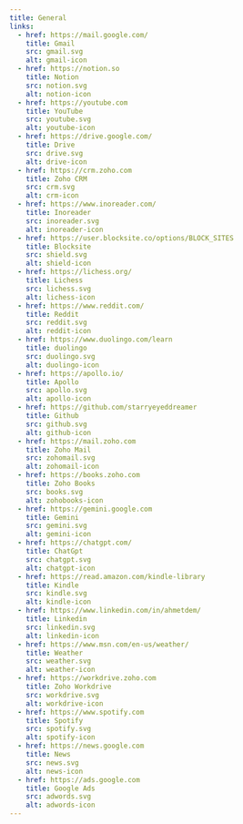 ```yaml
---
title: General
links:
  - href: https://mail.google.com/
    title: Gmail
    src: gmail.svg
    alt: gmail-icon
  - href: https://notion.so
    title: Notion
    src: notion.svg
    alt: notion-icon
  - href: https://youtube.com
    title: YouTube
    src: youtube.svg
    alt: youtube-icon
  - href: https://drive.google.com/
    title: Drive
    src: drive.svg
    alt: drive-icon
  - href: https://crm.zoho.com
    title: Zoho CRM
    src: crm.svg
    alt: crm-icon
  - href: https://www.inoreader.com/
    title: Inoreader
    src: inoreader.svg
    alt: inoreader-icon
  - href: https://user.blocksite.co/options/BLOCK_SITES
    title: Blocksite
    src: shield.svg
    alt: shield-icon
  - href: https://lichess.org/
    title: Lichess
    src: lichess.svg
    alt: lichess-icon
  - href: https://www.reddit.com/
    title: Reddit
    src: reddit.svg
    alt: reddit-icon
  - href: https://www.duolingo.com/learn
    title: duolingo
    src: duolingo.svg
    alt: duolingo-icon
  - href: https://apollo.io/
    title: Apollo
    src: apollo.svg
    alt: apollo-icon
  - href: https://github.com/starryeyeddreamer
    title: Github
    src: github.svg
    alt: github-icon
  - href: https://mail.zoho.com
    title: Zoho Mail
    src: zohomail.svg
    alt: zohomail-icon
  - href: https://books.zoho.com
    title: Zoho Books
    src: books.svg
    alt: zohobooks-icon
  - href: https://gemini.google.com
    title: Gemini
    src: gemini.svg
    alt: gemini-icon
  - href: https://chatgpt.com/
    title: ChatGpt
    src: chatgpt.svg
    alt: chatgpt-icon
  - href: https://read.amazon.com/kindle-library
    title: Kindle
    src: kindle.svg
    alt: kindle-icon
  - href: https://www.linkedin.com/in/ahmetdem/
    title: Linkedin
    src: linkedin.svg
    alt: linkedin-icon
  - href: https://www.msn.com/en-us/weather/
    title: Weather
    src: weather.svg
    alt: weather-icon
  - href: https://workdrive.zoho.com
    title: Zoho Workdrive
    src: workdrive.svg
    alt: workdrive-icon
  - href: https://www.spotify.com
    title: Spotify
    src: spotify.svg
    alt: spotify-icon
  - href: https://news.google.com
    title: News
    src: news.svg
    alt: news-icon
  - href: https://ads.google.com
    title: Google Ads
    src: adwords.svg
    alt: adwords-icon
---
```

